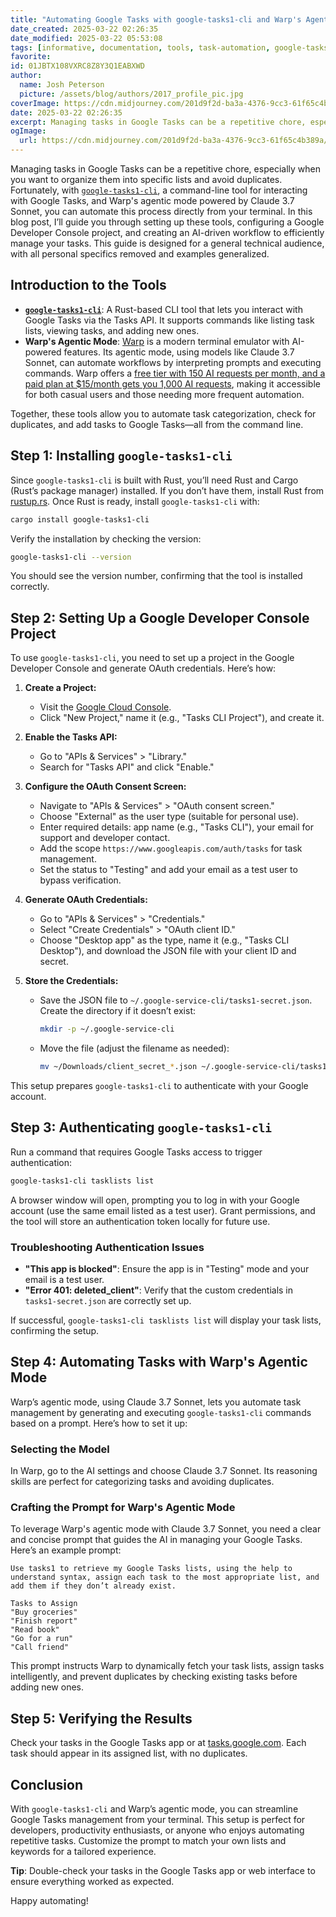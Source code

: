 ```yaml
---
title: "Automating Google Tasks with google-tasks1-cli and Warp's Agentic Mode"
date_created: 2025-03-22 02:26:35
date_modified: 2025-03-22 05:53:08
tags: [informative, documentation, tools, task-automation, google-tasks, warp-agentic-mode]
favorite: 
id: 01JBTX108VXRC8Z8Y3Q1EABXWD
author:
  name: Josh Peterson
  picture: /assets/blog/authors/2017_profile_pic.jpg
coverImage: https://cdn.midjourney.com/201d9f2d-ba3a-4376-9cc3-61f65c4b389a/0_2.png
date: 2025-03-22 02:26:35
excerpt: Managing tasks in Google Tasks can be a repetitive chore, especially when you want to organize them into specific lists and avoid duplicates.
ogImage:
  url: https://cdn.midjourney.com/201d9f2d-ba3a-4376-9cc3-61f65c4b389a/0_2.png
---
```


Managing tasks in Google Tasks can be a repetitive chore, especially when you want to organize them into specific lists and avoid duplicates. Fortunately, with [`google-tasks1-cli`](https://crates.io/crates/google-tasks1-cli), a command-line tool for interacting with Google Tasks, and Warp's agentic mode powered by Claude 3.7 Sonnet, you can automate this process directly from your terminal. In this blog post, I’ll guide you through setting up these tools, configuring a Google Developer Console project, and creating an AI-driven workflow to efficiently manage your tasks. This guide is designed for a general technical audience, with all personal specifics removed and examples generalized.

## Introduction to the Tools

- **[`google-tasks1-cli`](https://crates.io/crates/google-tasks1-cli)**: A Rust-based CLI tool that lets you interact with Google Tasks via the Tasks API. It supports commands like listing task lists, viewing tasks, and adding new ones.
- **Warp's Agentic Mode**: [Warp](https://www.warp.dev/) is a modern terminal emulator with AI-powered features. Its agentic mode, using models like Claude 3.7 Sonnet, can automate workflows by interpreting prompts and executing commands. Warp offers a [free tier with 150 AI requests per month, and a paid plan at $15/month gets you 1,000 AI requests](https://www.warp.dev/pricing), making it accessible for both casual users and those needing more frequent automation.

Together, these tools allow you to automate task categorization, check for duplicates, and add tasks to Google Tasks—all from the command line.

## Step 1: Installing `google-tasks1-cli`

Since `google-tasks1-cli` is built with Rust, you’ll need Rust and Cargo (Rust’s package manager) installed. If you don’t have them, install Rust from [rustup.rs](https://rustup.rs/). Once Rust is ready, install `google-tasks1-cli` with:

```bash
cargo install google-tasks1-cli
```

Verify the installation by checking the version:

```bash
google-tasks1-cli --version
```

You should see the version number, confirming that the tool is installed correctly.

## Step 2: Setting Up a Google Developer Console Project

To use `google-tasks1-cli`, you need to set up a project in the Google Developer Console and generate OAuth credentials. Here’s how:

1. **Create a Project:**
   - Visit the [Google Cloud Console](https://console.cloud.google.com/).
   - Click "New Project," name it (e.g., "Tasks CLI Project"), and create it.

2. **Enable the Tasks API:**
   - Go to "APIs & Services" > "Library."
   - Search for "Tasks API" and click "Enable."

3. **Configure the OAuth Consent Screen:**
   - Navigate to "APIs & Services" > "OAuth consent screen."
   - Choose "External" as the user type (suitable for personal use).
   - Enter required details: app name (e.g., "Tasks CLI"), your email for support and developer contact.
   - Add the scope `https://www.googleapis.com/auth/tasks` for task management.
   - Set the status to "Testing" and add your email as a test user to bypass verification.

4. **Generate OAuth Credentials:**
   - Go to "APIs & Services" > "Credentials."
   - Select "Create Credentials" > "OAuth client ID."
   - Choose "Desktop app" as the type, name it (e.g., "Tasks CLI Desktop"), and download the JSON file with your client ID and secret.

5. **Store the Credentials:**
   - Save the JSON file to `~/.google-service-cli/tasks1-secret.json`. Create the directory if it doesn’t exist:

     ```bash
     mkdir -p ~/.google-service-cli
     ```

   - Move the file (adjust the filename as needed):

     ```bash
     mv ~/Downloads/client_secret_*.json ~/.google-service-cli/tasks1-secret.json
     ```

This setup prepares `google-tasks1-cli` to authenticate with your Google account.

## Step 3: Authenticating `google-tasks1-cli`

Run a command that requires Google Tasks access to trigger authentication:

```bash
google-tasks1-cli tasklists list
```

A browser window will open, prompting you to log in with your Google account (use the same email listed as a test user). Grant permissions, and the tool will store an authentication token locally for future use.

### Troubleshooting Authentication Issues
- **"This app is blocked"**: Ensure the app is in "Testing" mode and your email is a test user.
- **"Error 401: deleted_client"**: Verify that the custom credentials in `tasks1-secret.json` are correctly set up.

If successful, `google-tasks1-cli tasklists list` will display your task lists, confirming the setup.

## Step 4: Automating Tasks with Warp's Agentic Mode

Warp’s agentic mode, using Claude 3.7 Sonnet, lets you automate task management by generating and executing `google-tasks1-cli` commands based on a prompt. Here’s how to set it up:

### Selecting the Model

In Warp, go to the AI settings and choose Claude 3.7 Sonnet. Its reasoning skills are perfect for categorizing tasks and avoiding duplicates.

### Crafting the Prompt for Warp's Agentic Mode

To leverage Warp's agentic mode with Claude 3.7 Sonnet, you need a clear and concise prompt that guides the AI in managing your Google Tasks. Here’s an example prompt:

```plaintext
Use tasks1 to retrieve my Google Tasks lists, using the help to understand syntax, assign each task to the most appropriate list, and add them if they don’t already exist.

Tasks to Assign
"Buy groceries"
"Finish report"
"Read book"
"Go for a run"
"Call friend"
```

This prompt instructs Warp to dynamically fetch your task lists, assign tasks intelligently, and prevent duplicates by checking existing tasks before adding new ones.

## Step 5: Verifying the Results

Check your tasks in the Google Tasks app or at [tasks.google.com](https://tasks.google.com). Each task should appear in its assigned list, with no duplicates.

## Conclusion

With `google-tasks1-cli` and Warp’s agentic mode, you can streamline Google Tasks management from your terminal. This setup is perfect for developers, productivity enthusiasts, or anyone who enjoys automating repetitive tasks. Customize the prompt to match your own lists and keywords for a tailored experience.

**Tip**: Double-check your tasks in the Google Tasks app or web interface to ensure everything worked as expected.

Happy automating!